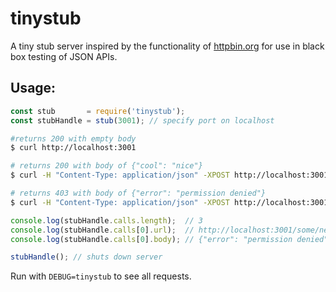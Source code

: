 # tinystub

A tiny stub server inspired by the functionality of <a href="https://httpbin.org">httpbin.org</a> for use in black box testing of JSON APIs.

## Usage:

```js
const stub       = require('tinystub');
const stubHandle = stub(3001); // specify port on localhost
```

```bash
#returns 200 with empty body
$ curl http://localhost:3001

# returns 200 with body of {"cool": "nice"}
$ curl -H "Content-Type: application/json" -XPOST http://localhost:3001/somepath -d '{"cool": "nice"}'

# returns 403 with body of {"error": "permission denied"}
$ curl -H "Content-Type: application/json" -XPOST http://localhost:3001/some/nested/path?status=403 -d '{"error": "permission denied"}'
```

```js
console.log(stubHandle.calls.length);  // 3
console.log(stubHandle.calls[0].url);  // http://localhost:3001/some/nested/path
console.log(stubHandle.calls[0].body); // {"error": "permission denied"}

stubHandle(); // shuts down server
```

Run with `DEBUG=tinystub` to see all requests.
